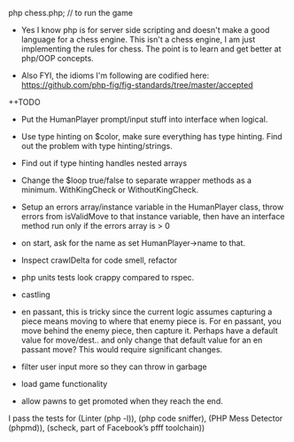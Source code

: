 php chess.php; // to run the game

* Yes I know php is for server side scripting and doesn't make a good language for a chess engine. This isn't a chess engine, I am just implementing the rules for chess. The point is to learn and get better at php/OOP concepts.

* Also FYI, the idioms I'm following are codified here: https://github.com/php-fig/fig-standards/tree/master/accepted

++TODO

* Put the HumanPlayer prompt/input stuff into interface when logical.

* Use type hinting on $color, make sure everything has type hinting. Find out the problem with type hinting/strings.

* Find out if type hinting handles nested arrays

* Change the $loop true/false to separate wrapper methods as a minimum. WithKingCheck or WithoutKingCheck.

* Setup an errors array/instance variable in the HumanPlayer class, throw errors from isValidMove to that instance variable, then have an interface method run only if the errors array is > 0

* on start, ask for the name as set HumanPlayer->name to that.

* Inspect crawlDelta for code smell, refactor

* php units tests look crappy compared to rspec.

* castling

* en passant, this is tricky since the current logic assumes capturing a piece means moving to where that enemy piece is. For en passant, you move behind the enemy piece, then capture it. Perhaps have a default value for move/dest.. and only change that default value for an en passant move? This would require significant changes.

* filter user input more so they can throw in garbage

* load game functionality

* allow pawns to get promoted when they reach the end.


I pass the tests for (Linter (php -l)), (php code sniffer), (PHP Mess Detector (phpmd)), (scheck, part of Facebook’s pfff toolchain))
